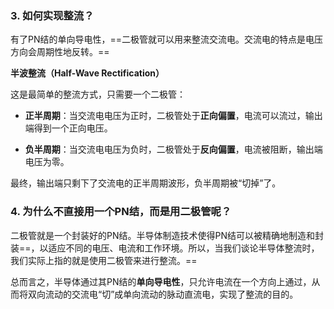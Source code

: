 ### 3. 如何实现整流？

有了PN结的单向导电性，==二极管就可以用来整流交流电。交流电的特点是电压方向会周期性地反转。==

**半波整流（Half-Wave Rectification）**

这是最简单的整流方式，只需要一个二极管：

- **正半周期**：当交流电电压为正时，二极管处于**正向偏置**，电流可以流过，输出端得到一个正向电压。
    
- **负半周期**：当交流电电压为负时，二极管处于**反向偏置**，电流被阻断，输出端电压为零。
    

最终，输出端只剩下了交流电的正半周期波形，负半周期被“切掉”了。

### 4. 为什么不直接用一个PN结，而是用二极管呢？

二极管就是一个封装好的PN结。半导体制造技术使得PN结可以被精确地制造和封装==，以适应不同的电压、电流和工作环境。所以，当我们谈论半导体整流时，我们实际上指的就是使用二极管来进行整流。==

总而言之，半导体通过其PN结的**单向导电性**，只允许电流在一个方向上通过，从而将双向流动的交流电“切”成单向流动的脉动直流电，实现了整流的目的。